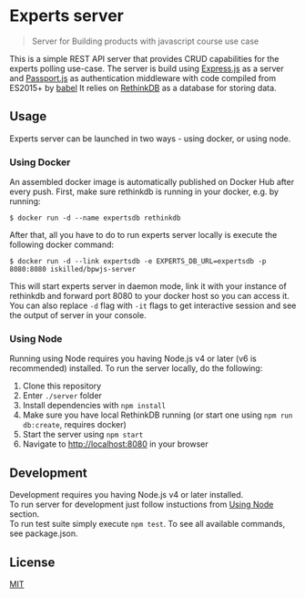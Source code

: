 # Experts server

> Server for Building products with javascript course use case

This is a simple REST API server that provides CRUD capabilities for the experts polling use-case.
The server is build using [Express.js](https://expressjs.com/) as a server and [Passport.js](http://passportjs.org/) as authentication middleware with code compiled from ES2015+ by [babel](http://babeljs.io/)
It relies on [RethinkDB](https://www.rethinkdb.com/) as a database for storing data.

## Usage

Experts server can be launched in two ways - using docker, or using node.

### Using Docker

An assembled docker image is automatically published on Docker Hub after every push.
First, make sure rethinkdb is running in your docker, e.g. by running:

    $ docker run -d --name expertsdb rethinkdb

After that, all you have to do to run experts server locally is execute the following docker command:

    $ docker run -d --link expertsdb -e EXPERTS_DB_URL=expertsdb -p 8080:8080 iskilled/bpwjs-server

This will start experts server in daemon mode, link it with your instance of rethinkdb and forward port 8080 to your docker host so you can access it.  
You can also replace `-d` flag with `-it` flags to get interactive session and see the output of server in your console.

### Using Node

Running using Node requires you having Node.js v4 or later (v6 is recommended) installed.
To run the server locally, do the following:  
1. Clone this repository
2. Enter `./server` folder
3. Install dependencies with `npm install`
4. Make sure you have local RethinkDB running (or start one using `npm run db:create`, requires docker)
5. Start the server using `npm start`
6. Navigate to [http://localhost:8080](http://localhost:8080) in your browser

## Development

Development requires you having Node.js v4 or later installed.  
To run server for development just follow instuctions from [Using Node](#using-node) section.  
To run test suite simply execute `npm test`.
To see all available commands, see package.json.


## License

[MIT](https://opensource.org/licenses/mit-license)
